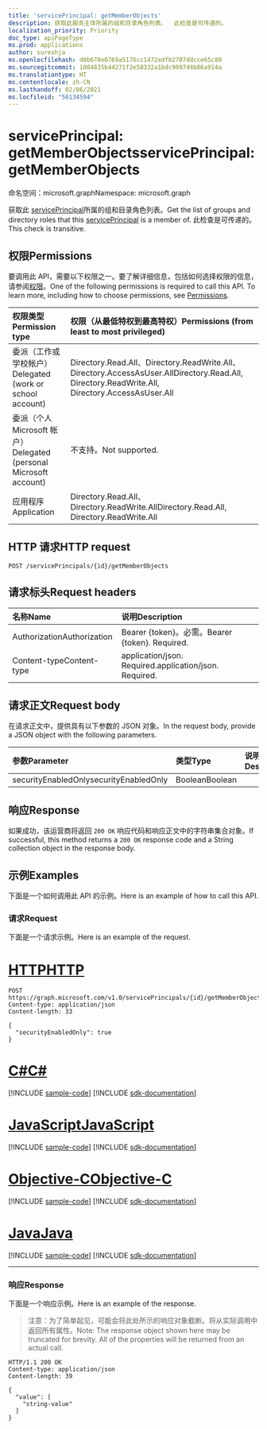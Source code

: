 ```yaml
---
title: 'servicePrincipal: getMemberObjects'
description: 获取此服务主体所属的组和目录角色列表。  此检查是可传递的。
localization_priority: Priority
doc_type: apiPageType
ms.prod: applications
author: sureshja
ms.openlocfilehash: d0b670e0769a5176cc1472edfb2707ddcce65c80
ms.sourcegitcommit: 1004835b44271f2e50332a1bdc9097d4b06a914a
ms.translationtype: HT
ms.contentlocale: zh-CN
ms.lasthandoff: 02/06/2021
ms.locfileid: "50134594"
---
```

# <a name="serviceprincipal-getmemberobjects"></a><span data-ttu-id="e8d29-104">servicePrincipal: getMemberObjects</span><span class="sxs-lookup"><span data-stu-id="e8d29-104">servicePrincipal: getMemberObjects</span></span>

<span data-ttu-id="e8d29-105">命名空间：microsoft.graph</span><span class="sxs-lookup"><span data-stu-id="e8d29-105">Namespace: microsoft.graph</span></span>

<span data-ttu-id="e8d29-106">获取此 [servicePrincipal](../resources/serviceprincipal.md)所属的组和目录角色列表。</span><span class="sxs-lookup"><span data-stu-id="e8d29-106">Get the list of groups and directory roles that this [servicePrincipal](../resources/serviceprincipal.md) is a member of.</span></span>  <span data-ttu-id="e8d29-107">此检查是可传递的。</span><span class="sxs-lookup"><span data-stu-id="e8d29-107">This check is transitive.</span></span>

## <a name="permissions"></a><span data-ttu-id="e8d29-108">权限</span><span class="sxs-lookup"><span data-stu-id="e8d29-108">Permissions</span></span>
<span data-ttu-id="e8d29-p103">要调用此 API，需要以下权限之一。要了解详细信息，包括如何选择权限的信息，请参阅[权限](/graph/permissions-reference)。</span><span class="sxs-lookup"><span data-stu-id="e8d29-p103">One of the following permissions is required to call this API. To learn more, including how to choose permissions, see [Permissions](/graph/permissions-reference).</span></span>

|<span data-ttu-id="e8d29-111">权限类型</span><span class="sxs-lookup"><span data-stu-id="e8d29-111">Permission type</span></span>      | <span data-ttu-id="e8d29-112">权限（从最低特权到最高特权）</span><span class="sxs-lookup"><span data-stu-id="e8d29-112">Permissions (from least to most privileged)</span></span>              |
|:--------------------|:---------------------------------------------------------|
|<span data-ttu-id="e8d29-113">委派（工作或学校帐户）</span><span class="sxs-lookup"><span data-stu-id="e8d29-113">Delegated (work or school account)</span></span> | <span data-ttu-id="e8d29-114">Directory.Read.All、Directory.ReadWrite.All、Directory.AccessAsUser.All</span><span class="sxs-lookup"><span data-stu-id="e8d29-114">Directory.Read.All, Directory.ReadWrite.All, Directory.AccessAsUser.All</span></span>    |
|<span data-ttu-id="e8d29-115">委派（个人 Microsoft 帐户）</span><span class="sxs-lookup"><span data-stu-id="e8d29-115">Delegated (personal Microsoft account)</span></span> | <span data-ttu-id="e8d29-116">不支持。</span><span class="sxs-lookup"><span data-stu-id="e8d29-116">Not supported.</span></span>    |
|<span data-ttu-id="e8d29-117">应用程序</span><span class="sxs-lookup"><span data-stu-id="e8d29-117">Application</span></span> | <span data-ttu-id="e8d29-118">Directory.Read.All、Directory.ReadWrite.All</span><span class="sxs-lookup"><span data-stu-id="e8d29-118">Directory.Read.All, Directory.ReadWrite.All</span></span> |

## <a name="http-request"></a><span data-ttu-id="e8d29-119">HTTP 请求</span><span class="sxs-lookup"><span data-stu-id="e8d29-119">HTTP request</span></span>
<!-- { "blockType": "ignored" } -->
```http
POST /servicePrincipals/{id}/getMemberObjects

```
## <a name="request-headers"></a><span data-ttu-id="e8d29-120">请求标头</span><span class="sxs-lookup"><span data-stu-id="e8d29-120">Request headers</span></span>
| <span data-ttu-id="e8d29-121">名称</span><span class="sxs-lookup"><span data-stu-id="e8d29-121">Name</span></span>       | <span data-ttu-id="e8d29-122">说明</span><span class="sxs-lookup"><span data-stu-id="e8d29-122">Description</span></span>|
|:-----------|:----------|
| <span data-ttu-id="e8d29-123">Authorization</span><span class="sxs-lookup"><span data-stu-id="e8d29-123">Authorization</span></span> | <span data-ttu-id="e8d29-p104">Bearer {token}。必需。</span><span class="sxs-lookup"><span data-stu-id="e8d29-p104">Bearer {token}. Required.</span></span>  |
| <span data-ttu-id="e8d29-126">Content-type</span><span class="sxs-lookup"><span data-stu-id="e8d29-126">Content-type</span></span> | <span data-ttu-id="e8d29-p105">application/json. Required.</span><span class="sxs-lookup"><span data-stu-id="e8d29-p105">application/json. Required.</span></span> |

## <a name="request-body"></a><span data-ttu-id="e8d29-129">请求正文</span><span class="sxs-lookup"><span data-stu-id="e8d29-129">Request body</span></span>
<span data-ttu-id="e8d29-130">在请求正文中，提供具有以下参数的 JSON 对象。</span><span class="sxs-lookup"><span data-stu-id="e8d29-130">In the request body, provide a JSON object with the following parameters.</span></span>

| <span data-ttu-id="e8d29-131">参数</span><span class="sxs-lookup"><span data-stu-id="e8d29-131">Parameter</span></span>    | <span data-ttu-id="e8d29-132">类型</span><span class="sxs-lookup"><span data-stu-id="e8d29-132">Type</span></span>   |<span data-ttu-id="e8d29-133">说明</span><span class="sxs-lookup"><span data-stu-id="e8d29-133">Description</span></span>|
|:---------------|:--------|:----------|
|<span data-ttu-id="e8d29-134">securityEnabledOnly</span><span class="sxs-lookup"><span data-stu-id="e8d29-134">securityEnabledOnly</span></span>|<span data-ttu-id="e8d29-135">Boolean</span><span class="sxs-lookup"><span data-stu-id="e8d29-135">Boolean</span></span>||

## <a name="response"></a><span data-ttu-id="e8d29-136">响应</span><span class="sxs-lookup"><span data-stu-id="e8d29-136">Response</span></span>

<span data-ttu-id="e8d29-137">如果成功，该运营商将返回 `200 OK` 响应代码和响应正文中的字符串集合对象。</span><span class="sxs-lookup"><span data-stu-id="e8d29-137">If successful, this method returns a `200 OK` response code and a String collection object in the response body.</span></span>

## <a name="examples"></a><span data-ttu-id="e8d29-138">示例</span><span class="sxs-lookup"><span data-stu-id="e8d29-138">Examples</span></span>
<span data-ttu-id="e8d29-139">下面是一个如何调用此 API 的示例。</span><span class="sxs-lookup"><span data-stu-id="e8d29-139">Here is an example of how to call this API.</span></span>
### <a name="request"></a><span data-ttu-id="e8d29-140">请求</span><span class="sxs-lookup"><span data-stu-id="e8d29-140">Request</span></span>
<span data-ttu-id="e8d29-141">下面是一个请求示例。</span><span class="sxs-lookup"><span data-stu-id="e8d29-141">Here is an example of the request.</span></span>


# <a name="http"></a>[<span data-ttu-id="e8d29-142">HTTP</span><span class="sxs-lookup"><span data-stu-id="e8d29-142">HTTP</span></span>](#tab/http)
<!-- {
  "blockType": "request",
  "name": "serviceprincipal_getmemberobjects"
}-->
```http
POST https://graph.microsoft.com/v1.0/servicePrincipals/{id}/getMemberObjects
Content-type: application/json
Content-length: 33

{
  "securityEnabledOnly": true
}
```
# <a name="c"></a>[<span data-ttu-id="e8d29-143">C#</span><span class="sxs-lookup"><span data-stu-id="e8d29-143">C#</span></span>](#tab/csharp)
[!INCLUDE [sample-code](../includes/snippets/csharp/serviceprincipal-getmemberobjects-csharp-snippets.md)]
[!INCLUDE [sdk-documentation](../includes/snippets/snippets-sdk-documentation-link.md)]

# <a name="javascript"></a>[<span data-ttu-id="e8d29-144">JavaScript</span><span class="sxs-lookup"><span data-stu-id="e8d29-144">JavaScript</span></span>](#tab/javascript)
[!INCLUDE [sample-code](../includes/snippets/javascript/serviceprincipal-getmemberobjects-javascript-snippets.md)]
[!INCLUDE [sdk-documentation](../includes/snippets/snippets-sdk-documentation-link.md)]

# <a name="objective-c"></a>[<span data-ttu-id="e8d29-145">Objective-C</span><span class="sxs-lookup"><span data-stu-id="e8d29-145">Objective-C</span></span>](#tab/objc)
[!INCLUDE [sample-code](../includes/snippets/objc/serviceprincipal-getmemberobjects-objc-snippets.md)]
[!INCLUDE [sdk-documentation](../includes/snippets/snippets-sdk-documentation-link.md)]

# <a name="java"></a>[<span data-ttu-id="e8d29-146">Java</span><span class="sxs-lookup"><span data-stu-id="e8d29-146">Java</span></span>](#tab/java)
[!INCLUDE [sample-code](../includes/snippets/java/serviceprincipal-getmemberobjects-java-snippets.md)]
[!INCLUDE [sdk-documentation](../includes/snippets/snippets-sdk-documentation-link.md)]

---


### <a name="response"></a><span data-ttu-id="e8d29-147">响应</span><span class="sxs-lookup"><span data-stu-id="e8d29-147">Response</span></span>
<span data-ttu-id="e8d29-148">下面是一个响应示例。</span><span class="sxs-lookup"><span data-stu-id="e8d29-148">Here is an example of the response.</span></span> 
><span data-ttu-id="e8d29-p106">注意：为了简单起见，可能会将此处所示的响应对象截断。将从实际调用中返回所有属性。</span><span class="sxs-lookup"><span data-stu-id="e8d29-p106">Note: The response object shown here may be truncated for brevity. All of the properties will be returned from an actual call.</span></span>
<!-- {
  "blockType": "response",
  "truncated": true,
  "@odata.type": "string",
  "isCollection": true
} -->
```http
HTTP/1.1 200 OK
Content-type: application/json
Content-length: 39

{
  "value": [
    "string-value"
  ]
}
```

<!-- uuid: 8fcb5dbc-d5aa-4681-8e31-b001d5168d79
2015-10-25 14:57:30 UTC -->
<!--
{
  "type": "#page.annotation",
  "description": "servicePrincipal: getMemberObjects",
  "keywords": "",
  "section": "documentation",
  "tocPath": "",
  "suppressions": [
  ]
}
-->

